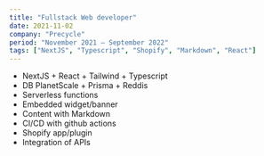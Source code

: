 ```yaml
---
title: "Fullstack Web developer"
date: 2021-11-02
company: "Precycle"
period: "November 2021 – September 2022"
tags: ["NextJS", "Typescript", "Shopify", "Markdown", "React"]
---
```


- NextJS + React + Tailwind + Typescript
- DB PlanetScale + Prisma + Reddis
- Serverless functions
- Embedded widget/banner
- Content with Markdown
- CI/CD with github actions
- Shopify app/plugin
- Integration of APIs
